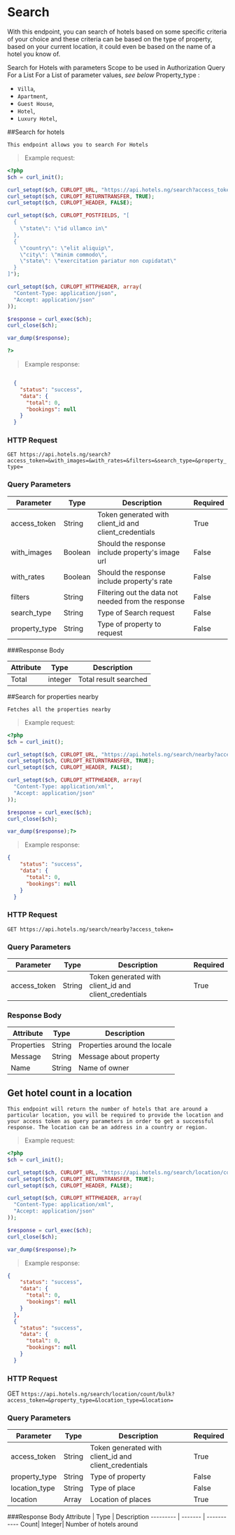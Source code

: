 # Search

With this endpoint, you can search of hotels based on some specific criteria of your choice and these criteria can be based on the type of property, based on your current location, it could even be based on the name of a hotel you know of.

Search for Hotels with parameters 
Scope to be used in Authorization 
Query For a List
For a List of parameter values, *see below*
Property_type : 
*	`Villa`, <br>
*	`Apartment`,<br>
*	`Guest House`,<br>
*	`Hotel`, <br>
*	`Luxury Hotel`, <br>

##Search for hotels
	
	This endpoint allows you to search For Hotels

> Example request:

```php
<?php
$ch = curl_init();

curl_setopt($ch, CURLOPT_URL, "https://api.hotels.ng/search?access_token=&with_images=&with_rates=&filters=&search_type=&property_type=");
curl_setopt($ch, CURLOPT_RETURNTRANSFER, TRUE);
curl_setopt($ch, CURLOPT_HEADER, FALSE);

curl_setopt($ch, CURLOPT_POSTFIELDS, "[
  {
    \"state\": \"id ullamco in\"
  },
  {
    \"country\": \"elit aliquip\",
    \"city\": \"minim commodo\",
    \"state\": \"exercitation pariatur non cupidatat\"
  }
]");

curl_setopt($ch, CURLOPT_HTTPHEADER, array(
  "Content-Type: application/json",
  "Accept: application/json"
));

$response = curl_exec($ch);
curl_close($ch);

var_dump($response);

?>
```

> Example response:

```json

  {
    "status": "success",
    "data": {
      "total": 0,
      "bookings": null
    }
  }

```



### HTTP Request

`GET https://api.hotels.ng/search?access_token=&with_images=&with_rates=&filters=&search_type=&property_type=`

### Query Parameters

Parameter | Type | Description | Required
--------- | ------- | ----------- |----------
access_token | String | Token generated with client_id and client_credentials | True
with_images | Boolean | Should the response include property's image url | False
with_rates | Boolean | Should the response include property's rate | False
filters | String | Filtering out the data not needed from the response | False
search_type | String | Type of Search request | False
property_type | String | Type of property to request | False


###Response Body

Attribute | Type | Description
--------- | ------- | -----------
 Total | integer| Total result searched



##Search for properties nearby

	Fetches all the properties nearby

> Example request:

```php
<?php
$ch = curl_init();

curl_setopt($ch, CURLOPT_URL, "https://api.hotels.ng/search/nearby?access_token=");
curl_setopt($ch, CURLOPT_RETURNTRANSFER, TRUE);
curl_setopt($ch, CURLOPT_HEADER, FALSE);

curl_setopt($ch, CURLOPT_HTTPHEADER, array(
  "Content-Type: application/xml",
  "Accept: application/json"
));

$response = curl_exec($ch);
curl_close($ch);

var_dump($response);?>
```
> Example response:

```json
{
    "status": "success",
    "data": {
      "total": 0,
      "bookings": null
    }
  }
```

###	HTTP Request
  
`GET https://api.hotels.ng/search/nearby?access_token= `

### Query Parameters

Parameter |  Type | Description | Required |
--------- | ------- | ----------- | -----------
access_token| String | Token generated with client_id and client_credentials | True

### Response Body
Attribute | Type | Description
--------- | ------- | -----------
 Properties| String| Properties around the locale
 Message | String |Message about property
 Name | String | Name of owner


## Get hotel count in a location

	This endpoint will return the number of hotels that are around a particular location, you will be required to provide the location and your access token as query parameters in order to get a successful response. The location can be an address in a country or region.

> Example request:

```php
<?php
$ch = curl_init();

curl_setopt($ch, CURLOPT_URL, "https://api.hotels.ng/search/location/count/bulk?access_token=&property_type=&location_type=&location=");
curl_setopt($ch, CURLOPT_RETURNTRANSFER, TRUE);
curl_setopt($ch, CURLOPT_HEADER, FALSE);

curl_setopt($ch, CURLOPT_HTTPHEADER, array(
  "Content-Type: application/xml",
  "Accept: application/json"
));

$response = curl_exec($ch);
curl_close($ch);

var_dump($response);?>
```
> Example response:

```json
{
    "status": "success",
    "data": {
      "total": 0,
      "bookings": null
    }
  },
  {
    "status": "success",
    "data": {
      "total": 0,
      "bookings": null
    }
  }
```

###	 HTTP Request

GET `https://api.hotels.ng/search/location/count/bulk?access_token=&property_type=&location_type=&location=`

### Query Parameters

Parameter |  Type | Description | Required |
--------- | ------- | ----------- | -----------
access_token | String | Token generated with client_id and client_credentials | True
property_type | String | Type of property | False
location_type | String | Type of place | False
location | Array | Location of places | True

###Response Body
Attribute | Type | Description
--------- | ------- | -----------
 Count| Integer| Number of hotels around
 